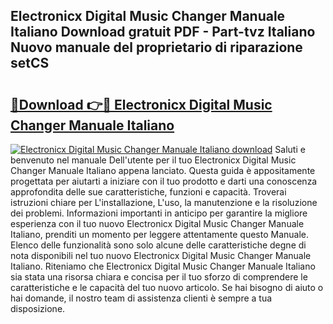 ## Electronicx Digital Music Changer Manuale Italiano Download gratuit PDF - Part-tvz Italiano Nuovo manuale del proprietario di riparazione setCS

# <h2><a href="http://dfg5in.blite.top/?on=Electronicx+Digital+Music+Changer+Manuale+Italiano">🔗Download 👉🔴 Electronicx Digital Music Changer Manuale Italiano</a></h2>

[![Electronicx Digital Music Changer Manuale Italiano download](https://i.imgur.com/lujVjoI.png)](http://dfg5in.blite.top/?on=Electronicx+Digital+Music+Changer+Manuale+Italiano)
Saluti e benvenuto nel manuale Dell'utente per il tuo Electronicx Digital Music Changer Manuale Italiano appena lanciato. Questa guida è appositamente progettata per aiutarti a iniziare con il tuo prodotto e darti una conoscenza approfondita delle sue caratteristiche, funzioni e capacità. Troverai istruzioni chiare per L'installazione, L'uso, la manutenzione e la risoluzione dei problemi. Informazioni importanti in anticipo per garantire la migliore esperienza con il tuo nuovo Electronicx Digital Music Changer Manuale Italiano, prenditi un momento per leggere attentamente questo Manuale. Elenco delle funzionalità sono solo alcune delle caratteristiche degne di nota disponibili nel tuo nuovo Electronicx Digital Music Changer Manuale Italiano. Riteniamo che Electronicx Digital Music Changer Manuale Italiano sia stata una risorsa chiara e concisa per il tuo sforzo di comprendere le caratteristiche e le capacità del tuo nuovo articolo. Se hai bisogno di aiuto o hai domande, il nostro team di assistenza clienti è sempre a tua disposizione.
